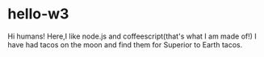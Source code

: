 # hello-w3
Hi humans! 
Here,I like node.js and coffeescript(that's what I am made of!)
I have had tacos on the moon and find them for Superior to Earth tacos. 
